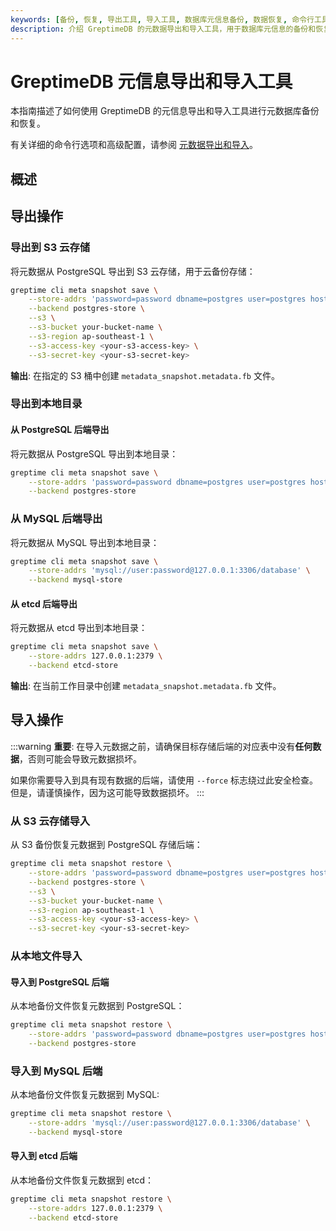 ```yaml
---
keywords: [备份, 恢复, 导出工具, 导入工具, 数据库元信息备份, 数据恢复, 命令行工具]
description: 介绍 GreptimeDB 的元数据导出和导入工具，用于数据库元信息的备份和恢复，包括命令语法、选项、常见使用场景
---
```


# GreptimeDB 元信息导出和导入工具

本指南描述了如何使用 GreptimeDB 的元信息导出和导入工具进行元数据库备份和恢复。

有关详细的命令行选项和高级配置，请参阅 [元数据导出和导入](/reference/command-lines/utilities/metadata.md)。

## 概述

## 导出操作

### 导出到 S3 云存储

将元数据从 PostgreSQL 导出到 S3 云存储，用于云备份存储：

```bash
greptime cli meta snapshot save \
    --store-addrs 'password=password dbname=postgres user=postgres host=localhost port=5432' \
    --backend postgres-store \
    --s3 \
    --s3-bucket your-bucket-name \
    --s3-region ap-southeast-1 \
    --s3-access-key <your-s3-access-key> \
    --s3-secret-key <your-s3-secret-key>
```

**输出**: 在指定的 S3 桶中创建 `metadata_snapshot.metadata.fb` 文件。

### 导出到本地目录

#### 从 PostgreSQL 后端导出

将元数据从 PostgreSQL 导出到本地目录：

```bash
greptime cli meta snapshot save \
    --store-addrs 'password=password dbname=postgres user=postgres host=localhost port=5432' \
    --backend postgres-store
```

### 从 MySQL 后端导出

将元数据从 MySQL 导出到本地目录：

```bash
greptime cli meta snapshot save \
    --store-addrs 'mysql://user:password@127.0.0.1:3306/database' \
    --backend mysql-store
```

#### 从 etcd 后端导出

将元数据从 etcd 导出到本地目录：

```bash
greptime cli meta snapshot save \
    --store-addrs 127.0.0.1:2379 \
    --backend etcd-store
```

**输出**: 在当前工作目录中创建 `metadata_snapshot.metadata.fb` 文件。

## 导入操作

:::warning
**重要**: 在导入元数据之前，请确保目标存储后端的对应表中没有**任何数据**，否则可能会导致元数据损坏。

如果你需要导入到具有现有数据的后端，请使用 `--force` 标志绕过此安全检查。但是，请谨慎操作，因为这可能导致数据损坏。
:::

### 从 S3 云存储导入

从 S3 备份恢复元数据到 PostgreSQL 存储后端：

```bash
greptime cli meta snapshot restore \
    --store-addrs 'password=password dbname=postgres user=postgres host=localhost port=5432' \
    --backend postgres-store \
    --s3 \
    --s3-bucket your-bucket-name \
    --s3-region ap-southeast-1 \
    --s3-access-key <your-s3-access-key> \
    --s3-secret-key <your-s3-secret-key>
```

### 从本地文件导入

#### 导入到 PostgreSQL 后端

从本地备份文件恢复元数据到 PostgreSQL：

```bash
greptime cli meta snapshot restore \
    --store-addrs 'password=password dbname=postgres user=postgres host=localhost port=5432' \
    --backend postgres-store
```

### 导入到 MySQL 后端

从本地备份文件恢复元数据到 MySQL:

```bash
greptime cli meta snapshot restore \
    --store-addrs 'mysql://user:password@127.0.0.1:3306/database' \
    --backend mysql-store
```

#### 导入到 etcd 后端

从本地备份文件恢复元数据到 etcd：

```bash
greptime cli meta snapshot restore \
    --store-addrs 127.0.0.1:2379 \
    --backend etcd-store
```